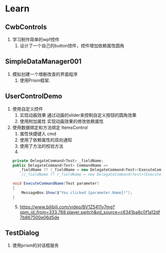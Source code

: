 # Learn
## CwbControls
1. 学习制作简单的wpf控件
   1. 设计了一个自己的button控件，控件增加依赖属性圆角
## SimpleDataManager001
1. 模拟创建一个增删改查的界面程序
   1. 使用Prism框架.
## UserControlDemo
1. 使用自定义控件  
   1. 实现动画效果 通过动画的slider来控制自定义按钮的圆角效果
   2. 使用附加属性 实现动画效果的修改依赖属性
2. 使用数据绑定和方法绑定 ItemsControl
   1. 属性快捷键入 cmd
   2. 使用了依赖属性的双向通知
   3. 使用了方法的校验方法
   4.
   ```csharp
   private DelegateCommand<Test> _fieldName;
   public DelegateCommand<Test> CommandName =>
      _fieldName ?? (_fieldName = new DelegateCommand<Test>(ExecuteCommandName).ObservesCanExecute(() => IsEnabled)); 
       //_fieldName ?? (_fieldName = new DelegateCommand<Test>(ExecuteCommandName));

   void ExecuteCommandName(Test parameter)
   {
       MessageBox.Show($"You clicked {parameter.Name}!");
   }
   ```
   5. https://www.bilibili.com/video/BV1Z5411y7mg?spm_id_from=333.788.player.switch&vd_source=c6341ba8c0f1a12df7b867500e06d5de
## TestDialog
1. 使用prism的对话框服务